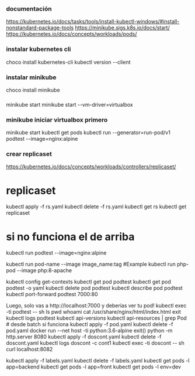 
### documentación
https://kubernetes.io/docs/tasks/tools/install-kubectl-windows/#install-nonstandard-package-tools
https://minikube.sigs.k8s.io/docs/start/
https://kubernetes.io/docs/concepts/workloads/pods/

### instalar kubernetes cli
choco install kubernetes-cli
kubectl version --client

### instalar minikube
choco install minikube

###
minikube start
minikube start --vm-driver=virtualbox

### minikube iniciar virtualbox primero
minikube start
kubectl get pods
kubectl run --generator=run-pod/v1 podtest --image=nginx:alpine

### crear replicaset
https://kubernetes.io/docs/concepts/workloads/controllers/replicaset/

# replicaset 
kubectl apply -f rs.yaml
kubectl delete -f rs.yaml
kubectl get rs
kubectl get replicaset

# si no funciona el de arriba
kubectl run podtest --image=nginx:alpine

kubectl run pod-name --image image_name:tag
#Example
kubectl run php-pod --image php:8-apache

kubectl config get-contexts
kubectl get pod podtest
kubectl get pod podtest -o yaml
kubectl delete pod podtest
kubectl describe pod podtest
kubectl port-forward podtest 7000:80

Luego, solo vas a http://localhost:7000 y deberías ver tu pod!
kubectl exec -ti podtest -- sh
ls
pwd 
whoami
 cat /usr/share/nginx/html/index.html
 exit
 kubectl logs podtest
 kubectl api-versions
 kubectl api-resources | grep Pod # desde batch si funciona
 kubectl apply -f pod.yaml
kubectl delete -f pod.yaml
docker run --net host -ti python:3.6-alpine
exit()
python -m http.server 8080
 kubectl apply -f doscont.yaml
 kubectl delete -f doscont.yaml
 kubectl logs doscont -c cont1
 kubectl exec -ti doscont -- sh
 curl localhost:8082

kubectl apply -f labels.yaml
kubectl delete -f labels.yaml
kubectl get pods -l app=backend
kubectl get pods -l app=front
kubectl get pods -l env=dev



